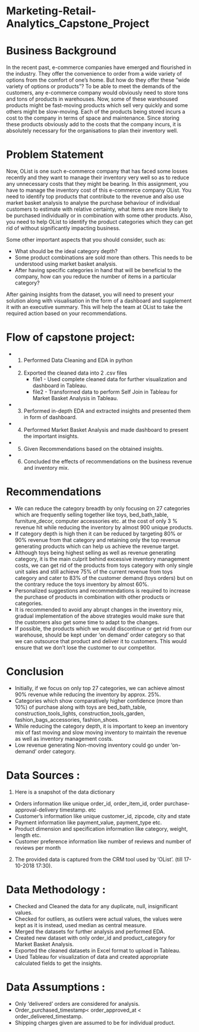 # Marketing-Retail-Analytics_Capstone_Project

# Business Background

In the recent past, e-commerce companies have emerged and flourished in the industry. They offer the convenience to order from a wide variety of options from the comfort of one’s home. But how do they offer these “wide variety of options or products”? To be able to meet the demands of the customers, any e-commerce company would obviously need to store tons and tons of products in warehouses. Now, some of these warehoused products might be fast-moving products which sell very quickly and some others might be slow-moving. Each of the products being stored incurs a cost to the company in terms of space and maintenance. Since storing these products obviously add to the costs that the company incurs, it is absolutely necessary for the organisations to plan their inventory well.

# Problem Statement 

Now, OList is one such e-commerce company that has faced some losses recently and they want to manage their inventory very well so as to reduce any unnecessary costs that they might be bearing. In this assignment, you have to manage the inventory cost of this e-commerce company OList. You need to identify top products that contribute to the revenue and also use market basket analysis to analyse the purchase behaviour of individual customers to estimate with relative certainty, what items are more likely to be purchased individually or in combination with some other products.
Also, you need to help OList to identify the product categories which they can get rid of without significantly impacting business.

Some other important aspects that you should consider, such as:
  - What should be the ideal category depth?
  - Some product combinations are sold more than others. This needs to be understood using market basket analysis.
  - After having specific categories in hand that will be beneficial to the company, how can you reduce the number of items in a particular category?

After gaining insights from the dataset, you will need to present your solution along with visualisation in the form of a dashboard and supplement it with an executive summary. This will help the team at OList to take the required action based on your recommendations.

# Flow of capstone project:
- 1) Performed Data Cleaning and EDA in python
- 2) Exported the cleaned data into 2 .csv files
     - file1 - Used complete cleaned data for further visualization and dashboard in Tableau.
     - file2 - Transformed data to perform Self Join in Tableau for Market Basket Analysis in Tableau.
- 3) Performed in-depth EDA and extracted insights and presented them in form of dashboard.
- 4) Performed Market Basket Analysis and made dashboard to present the important insights.
- 5) Given Recommendations based on the obtained insights.
- 6) Concluded the effects of recommendations on the business revenue and inventory mix.
 
# Recommendations
- We can reduce the category breadth by only focusing on 27 categories which are frequently selling together like toys, bed_bath_table, furniture_decor, computer accessories etc. at the cost of only 3 % revenue hit while reducing the inventory by almost 900 unique products.
- If category depth is high then it can be reduced by targeting 80% or 90% revenue from that category and retaining only the top revenue generating products which can help us achieve the revenue target. 
- Although toys being highest selling as well as revenue generating category, it is the main culprit behind excessive inventory management costs, we can get rid of the products from toys category with only single unit sales and still achieve 75% of the current revenue from toys category and cater to 83% of the customer demand (toys orders) but on the contrary reduce the toys inventory by 
almost 60%.
- Personalized suggestions and recommendations is required to increase the purchase of products in combination with other products or categories.
-  It is recommended to avoid any abrupt changes in the inventory mix, gradual implementation of the above strategies would make sure that the customers also get some time to adapt to the changes.
- If possible, the products which we would discontinue or get rid from our warehouse, should be kept under ‘on demand’ order category so that we can outsource that product and deliver it to customers. This would ensure that we don’t lose the customer to our competitor.


# Conclusion

- Initially, if we focus on only top 27 categories, we can achieve almost 90% revenue while reducing the inventory by approx. 25%. 
- Categories which show comparatively higher confidence (more than 10%) of purchase along with toys are bed_bath_table, construction_tools_lights, construction_tools_garden, fashion_bags_accessories, fashion_shoes.
- While reducing the category depth, it is important to keep an inventory mix of fast moving and slow moving inventory to maintain the revenue as well as inventory management costs.
- Low revenue generating Non-moving inventory could go under ‘on-demand’ order category.

# Data Sources :

1) Here is a snapshot of the data dictionary
  - Orders information like unique order_id, order_item_id, order purchase-approval-delivery timestamp. etc
  - Customer’s information like unique customer_id, zipcode, city and state
  - Payment information like payment_value, payment_type etc.
  - Product dimension and specification information like category, weight, length etc.
  - Customer preference information like number of reviews and number of reviews per month
2) The provided data is captured from the CRM tool used by ‘OList’. (till 17-10-2018 17:30).

# Data Methodology :
- Checked and Cleaned the data for any duplicate, null, insignificant values.
- Checked for outliers, as outliers were actual values, the values were kept as it is instead, used median as central measure.
- Merged the datasets for further analysis and performed EDA.
- Created new dataset with only order_id and product_category for Market Basket Analysis.
- Exported the cleaned datasets in Excel format to upload in Tableau.
- Used Tableau for visualization of data and created appropriate calculated fields to get the insights.

# Data Assumptions :
- Only ‘delivered’ orders are considered for analysis.
- Order_purchased_timestamp< order_approved_at < order_delivered_timestamp.
- Shipping charges given are assumed to be for individual product.

